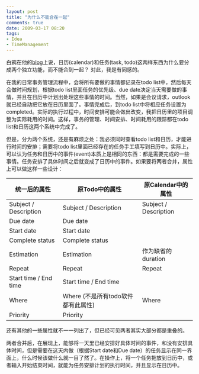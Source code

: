 ```yaml
---
layout: post
title: "为什么不能合在一起"
comments: true
date: 2009-03-17 08:20
tags:
- Idea
- TimeManagement
---
```

白鸦在他的[blog](http://uicom.net/blog/?p=818)上说，日历(calendar)和任务(task, todo)这两样东西为什么要分成两个独立功能，而不能合到一起？ 对此，我是有同感的。

在我的日常事务管理流程中，会将所有要做的事情都记录在todo list中，然后每天会做时间规划，根据todo list里面任务的优先级、due date决定当天需要做的事情，并且在日历中计划出处理这些事情的时间。当然，如果是会议请求，outlook就已经自动把它放在日历里面了。事情完成后，到todo list中将相应任务设置为completed。实际的执行过程中，时间安排可能会做出改变，我把日历里的项目调整为实际耗用的时间。这样，事务的管理、时间安排、时间耗用的跟踪都在todo list和日历这两个系统中完成了。

但是，分为两个系统，还是有麻烦之处：我必须同时查看todo list和日历，才能进行时间的安排；需要将todo list里面已经存在的任务手工填写到日历中。实际上，可以认为任务和日历中的事件(event)本质上是相同的东西：都是需要完成的一些事情。任务安排了具体时间之后就变成了日历中的事件。如果要将两者合并，属性上可以做这样一些设计：

统一后的属性|原Todo中的属性|原Calendar中的属性
------------|--------------|-----------------
Subject / Description | Subject / Description | Subject / Description
Due date | Due date |
Start date| Start date|
Complete status| Complete status|
Estimation| Estimation| 作为缺省的duration
Repeat| Repeat| Repeat
Start time / End time| Start time / End time|
Where| Where (不是所有todo软件都有此属性)| Where
Priority| Priority|

还有其他的一些属性就不一一列出了，但已经可见两者其实大部分都是重叠的。

两者合并后，在展现上，能够将一天里已经安排好具体时间的事件，和没有安排具体时间，但是需要在这天内做（根据Start date和Due date）的任务显示在同一界面上，什么时候该做什么就一目了然了。在操作上，将一个任务拖放到日历中，或者输入开始结束时间，就能为任务安排计划的执行时间，并且显示在日历中。
